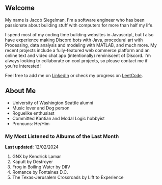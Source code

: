 
## Welcome
My name is Jacob Siegelman, I'm a software engineer who has been passionate about building stuff with computers for more than half my life.

I spend most of my coding time building websites in Javascript, but I also have experience making Discord bots with Java, procedural art with Processing, data analysis and modeling with MATLAB, and much more. My recent projects include a fully-featured web commerce platform and an online text and video chat app (intentionally) reminiscent of Discord. I'm always looking to collaborate on cool projects, so please contact me if you're interested!

Feel free to add me on [LinkedIn](https://www.linkedin.com/in/jacob-siegelman/) or check my progress on [LeetCode](https://leetcode.com/jsiegelman/).

## About Me
- University of Washington Seattle alumni
- Music lover and Dog person
- Roguelike enthusiast
- Committed Kantian and Modal Logic hobbyist
- Pronouns: He/Him

### My Most Listened to Albums of the Last Month
**Last updated:** 12/02/2024 <!-- lfm -->   
1. <!-- lfm -->GNX by Kendrick Lamar  
2. <!-- lfm -->Kaputt by Destroyer  
3. <!-- lfm -->Frog in Boiling Water by DIIV  
4. <!-- lfm -->Romance by Fontaines D.C.  
5. <!-- lfm -->The Texas-Jerusalem Crossroads by Lift to Experience  
